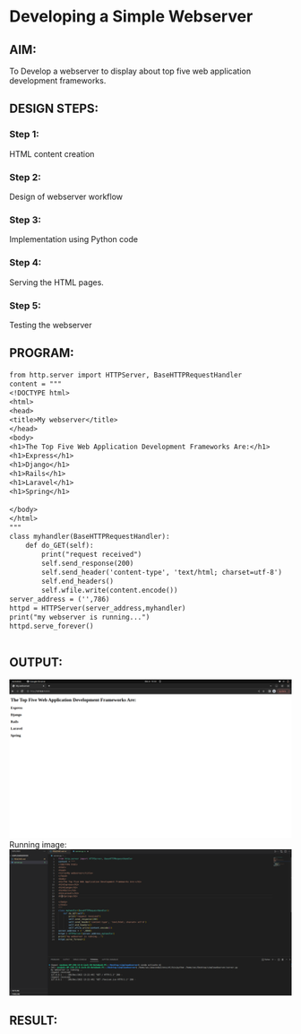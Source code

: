 # Developing a Simple Webserver
## AIM:
To Develop a webserver to display about top five web application development frameworks.

## DESIGN STEPS:
### Step 1: 
HTML content creation
### Step 2:
Design of webserver workflow
### Step 3:
Implementation using Python code
### Step 4:
Serving the HTML pages.
### Step 5:
Testing the webserver

## PROGRAM:
```
from http.server import HTTPServer, BaseHTTPRequestHandler
content = """
<!DOCTYPE html>
<html>
<head>
<title>My webserver</title>
</head>
<body>
<h1>The Top Five Web Application Development Frameworks Are:</h1>
<h1>Express</h1>
<h1>Django</h1>
<h1>Rails</h1>
<h1>Laravel</h1>
<h1>Spring</h1>

</body>
</html>
"""
class myhandler(BaseHTTPRequestHandler):
    def do_GET(self):
        print("request received")
        self.send_response(200)
        self.send_header('content-type', 'text/html; charset=utf-8')
        self.end_headers()
        self.wfile.write(content.encode())
server_address = ('',786)
httpd = HTTPServer(server_address,myhandler)
print("my webserver is running...")
httpd.serve_forever()
 
```

## OUTPUT:
![output](output.png)
Running image:
 ![output](running%20code.png)



## RESULT:
